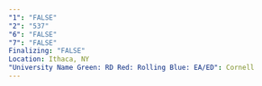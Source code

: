 ```yaml
---
"1": "FALSE"
"2": "537"
"6": "FALSE"
"7": "FALSE"
Finalizing: "FALSE"
Location: Ithaca, NY
"University Name Green: RD Red: Rolling Blue: EA/ED": Cornell
---
```

